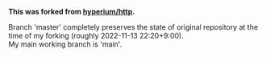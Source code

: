 **This was forked from [hyperium/http](https://github.com/hyperium/http).**

Branch 'master' completely preserves the state of original repository at the time of my forking (roughly 2022-11-13 22:20+9:00).\
My main working branch is 'main'.